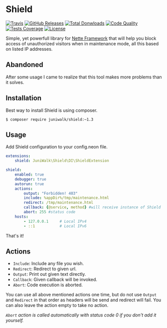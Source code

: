 Shield
======

[![Travis](https://img.shields.io/travis/juniwalk/Shield.svg?style=flat-square)](https://travis-ci.org/juniwalk/Shield)
[![GitHub Releases](https://img.shields.io/github/release/juniwalk/Shield.svg?style=flat-square)](https://github.com/juniwalk/Shield/releases)
[![Total Donwloads](https://img.shields.io/packagist/dt/juniwalk/Shield.svg?style=flat-square)](https://packagist.org/packages/juniwalk/Shield)
[![Code Quality](https://img.shields.io/scrutinizer/g/juniwalk/Shield.svg?style=flat-square)](https://scrutinizer-ci.com/g/juniwalk/Shield/)
[![Tests Coverage](https://img.shields.io/scrutinizer/coverage/g/juniwalk/Shield.svg?style=flat-square)](https://scrutinizer-ci.com/g/juniwalk/Shield/)
[![License](https://img.shields.io/packagist/l/juniwalk/Shield.svg?style=flat-square)](https://mit-license.org)

Simple, yet powerfull library for [Nette Framework](https://github.com/nette/nette) that will help you block access of unauthorized visitors when in maintenance mode, all this based on listed IP addresses.

Abandoned
---------
After some usage I came to realize that this tool makes more problems than it solves.

Installation
------------
Best way to install Shield is using composer.
```
$ composer require juniwalk/shield:~1.3
```

Usage
-----
Add Shield configuration to your config.neon file.

```yaml
extensions:
    shield: JuniWalk\Shield\DI\ShieldExtension

shield:
    enabled: true
    debugger: true
    autorun: true
    actions:
        output: "Forbidden! 403"
        include: %appDir%/tmp/maintenance.html
        redirect: /tmp/maintenance.html
        callback: {@service, method} #will receive instance of Shield
        abort: 255 #status code
    hosts:
        - 127.0.0.1     # Local IPv4
        - ::1           # Local IPv6
```

That's it!

Actions
-------
- `Include`: Include any file you wish.
- `Redirect`: Redirect to given url.
- `Output`: Print out given text directly.
- `Callback`: Given callback will be invoked.
- `Abort`: Code execution is aborted.

You can use all above mentioned actions one time, but do not use `Output` and `Redirect` in that order as headers will be send and redirect will fail. You can also leave the action empty to take no action.

*`Abort` action is called automatically with status code 0 if you don't add it yourself.*
